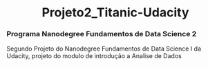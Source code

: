 <center> <h1>Projeto2_Titanic-Udacity</h1></center>
<h3>Programa Nanodegree Fundamentos de Data Science 2</h3>
Segundo Projeto do Nanodegree Fundamentos de Data Science I da Udacity, projeto do modulo de introdução a Analise de Dados
